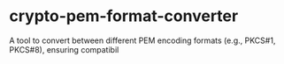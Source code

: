 # crypto-pem-format-converter
A tool to convert between different PEM encoding formats (e.g., PKCS#1, PKCS#8), ensuring compatibil

